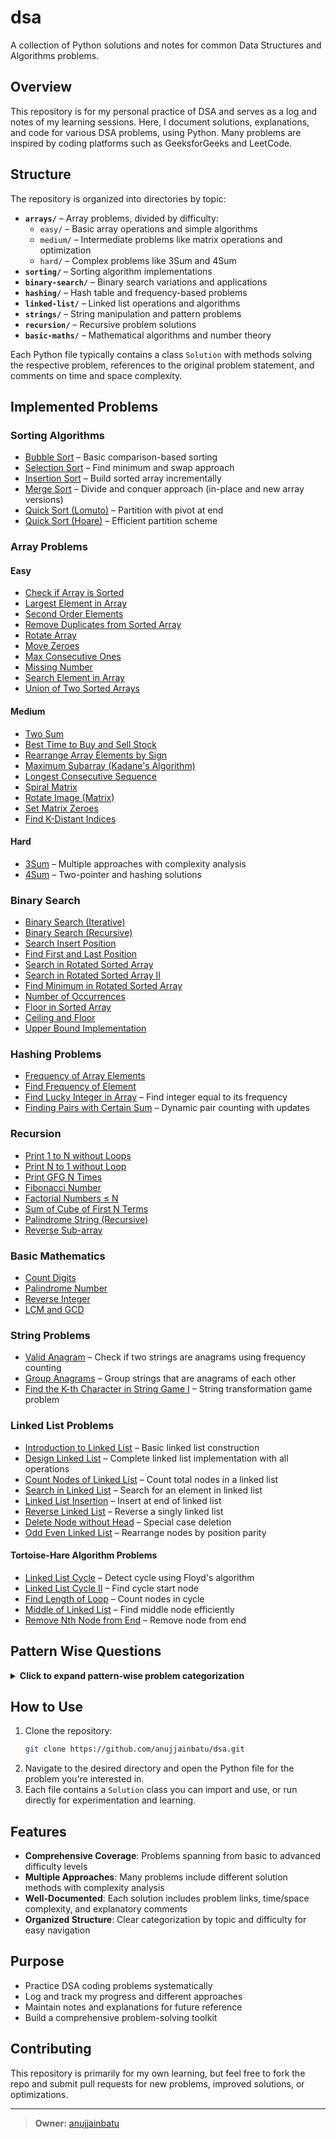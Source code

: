 # dsa

A collection of Python solutions and notes for common Data Structures and Algorithms problems.

## Overview

This repository is for my personal practice of DSA and serves as a log and notes of my learning sessions. Here, I document solutions, explanations, and code for various DSA problems, using Python. Many problems are inspired by coding platforms such as GeeksforGeeks and LeetCode.

## Structure

The repository is organized into directories by topic:

- **`arrays/`** – Array problems, divided by difficulty:
  - `easy/` – Basic array operations and simple algorithms
  - `medium/` – Intermediate problems like matrix operations and optimization
  - `hard/` – Complex problems like 3Sum and 4Sum
- **`sorting/`** – Sorting algorithm implementations
- **`binary-search/`** – Binary search variations and applications
- **`hashing/`** – Hash table and frequency-based problems
- **`linked-list/`** – Linked list operations and algorithms
- **`strings/`** – String manipulation and pattern problems
- **`recursion/`** – Recursive problem solutions
- **`basic-maths/`** – Mathematical algorithms and number theory

Each Python file typically contains a class `Solution` with methods solving the respective problem, references to the original problem statement, and comments on time and space complexity.

## Implemented Problems

### Sorting Algorithms
- [Bubble Sort](sorting/bubble-sort) – Basic comparison-based sorting
- [Selection Sort](sorting/selection-sort.py) – Find minimum and swap approach
- [Insertion Sort](sorting/insertion-sort.py) – Build sorted array incrementally
- [Merge Sort](sorting/merge-sort.py) – Divide and conquer approach (in-place and new array versions)
- [Quick Sort (Lomuto)](sorting/quick-sort-lomuto-scheme—pivot-at-end.py) – Partition with pivot at end
- [Quick Sort (Hoare)](sorting/quick-sort-hoare-partition-scheme—pivot-at-start.py) – Efficient partition scheme

### Array Problems

#### Easy
- [Check if Array is Sorted](arrays/easy/check-if-an-array-is-sorted.py)
- [Largest Element in Array](arrays/easy/largest-element-in-array.py)
- [Second Order Elements](arrays/easy/second-order-elements.py)
- [Remove Duplicates from Sorted Array](arrays/easy/remove-duplicates-from-sorted-array.py)
- [Rotate Array](arrays/easy/rotate-array.py)
- [Move Zeroes](arrays/easy/move-zeroes.py)
- [Max Consecutive Ones](arrays/easy/max-consecutive-ones.py)
- [Missing Number](arrays/easy/missing-number.py)
- [Search Element in Array](arrays/easy/search-an-element-in-an-array.py)
- [Union of Two Sorted Arrays](arrays/easy/union-of-two-sorted-arrays.py)

#### Medium
- [Two Sum](arrays/medium/two-sum.py)
- [Best Time to Buy and Sell Stock](arrays/medium/best-time-to-buy-and-sell-stock.py)
- [Rearrange Array Elements by Sign](arrays/medium/rearrange-array-elements-by-sign.py)
- [Maximum Subarray (Kadane's Algorithm)](arrays/medium/maximum-subarray-kadane-algorithm.py)
- [Longest Consecutive Sequence](arrays/medium/longest-consecutive-sequence.py)
- [Spiral Matrix](arrays/medium/spiral-matrix.py)
- [Rotate Image (Matrix)](arrays/medium/rotate-image.py)
- [Set Matrix Zeroes](arrays/medium/set-matrix-zeroes.py)
- [Find K-Distant Indices](arrays/medium/find-all-k-distant-indices-in-an-array.py)

#### Hard
- [3Sum](arrays/hard/3sum.py) – Multiple approaches with complexity analysis
- [4Sum](arrays/hard/4sum.py) – Two-pointer and hashing solutions

### Binary Search
- [Binary Search (Iterative)](binary-search/binary-search-iterative.py)
- [Binary Search (Recursive)](binary-search/binary-search-recursive.py)
- [Search Insert Position](binary-search/search-insert-position.py)
- [Find First and Last Position](binary-search/find-first-and-last-position-of-element-in-sorted-array.py)
- [Search in Rotated Sorted Array](binary-search/search-in-rotated-sorted-array.py)
- [Search in Rotated Sorted Array II](binary-search/search-in-rotated-sorted-array-ii.py)
- [Find Minimum in Rotated Sorted Array](binary-search/find-minimum-in-rotated-sorted-array.py)
- [Number of Occurrences](binary-search/number-of-occurrence.py)
- [Floor in Sorted Array](binary-search/floor-in-a-sorted-array.py)
- [Ceiling and Floor](binary-search/ceiling-floor-in-a-sorted-array.py)
- [Upper Bound Implementation](binary-search/implement-upper-bound.py)

### Hashing Problems
- [Frequency of Array Elements](hashing/frequency-of-array-elements.py)
- [Find Frequency of Element](hashing/find-the-frequency.py)
- [Find Lucky Integer in Array](hashing/find-lucky-integer-in-an-array.py) – Find integer equal to its frequency
- [Finding Pairs with Certain Sum](arrays/hard/finding-pairs-with-a-certain-sum.py) – Dynamic pair counting with updates

### Recursion
- [Print 1 to N without Loops](recursion/print-1-to-n-without-using-loops.py)
- [Print N to 1 without Loop](recursion/print-n-to-1-without-loop.py)
- [Print GFG N Times](recursion/print-gfg-n-times.py)
- [Fibonacci Number](recursion/fibonacci-number.py)
- [Factorial Numbers ≤ N](recursion/find-all-factorial-numbers-less-than-or-equal-to-n.py)
- [Sum of Cube of First N Terms](recursion/sum-of-cube-of-first-n-terms)
- [Palindrome String (Recursive)](recursion/palindrome-string.py)
- [Reverse Sub-array](recursion/reverse-sub-array.py)

### Basic Mathematics
- [Count Digits](basic-maths/number-of-digits.py)
- [Palindrome Number](basic-maths/palindrome-number.py)
- [Reverse Integer](basic-maths/reverse-integer.py)
- [LCM and GCD](basic-maths/lcm-and-gcd.py)

### String Problems
- [Valid Anagram](strings/valid-anagram.py) – Check if two strings are anagrams using frequency counting
- [Group Anagrams](strings/group-anagrams.py) – Group strings that are anagrams of each other
- [Find the K-th Character in String Game I](strings/find-the-k-th-character-in-string-game-i.py) – String transformation game problem

### Linked List Problems
- [Introduction to Linked List](linked-list/introduction-to-linked-list.py) – Basic linked list construction
- [Design Linked List](linked-list/design-linked-list.py) – Complete linked list implementation with all operations
- [Count Nodes of Linked List](linked-list/count-nodes-of-linked-list.py) – Count total nodes in a linked list
- [Search in Linked List](linked-list/search-in-linked-list.py) – Search for an element in linked list
- [Linked List Insertion](linked-list/linked-list-insertion.py) – Insert at end of linked list
- [Reverse Linked List](linked-list/reverse-linked-list.py) – Reverse a singly linked list
- [Delete Node without Head](linked-list/delete-node-in-a-linked-list-no-head-special-case.py) – Special case deletion
- [Odd Even Linked List](linked-list/odd-even-linked-list.py) – Rearrange nodes by position parity

#### Tortoise-Hare Algorithm Problems
- [Linked List Cycle](linked-list/tortoise-hare-linked-list-cycle.py) – Detect cycle using Floyd's algorithm
- [Linked List Cycle II](linked-list/tortoise-hare-linked-list-cycle-ii.py) – Find cycle start node
- [Find Length of Loop](linked-list/tortoise-hare-find-length-of-loop.py) – Count nodes in cycle
- [Middle of Linked List](linked-list/tortoise-hare-middle-of-the-linked-list.py) – Find middle node efficiently
- [Remove Nth Node from End](linked-list/tortoise-hare-remove-nth-node-from-end-of-list.py) – Remove node from end

## Pattern Wise Questions

<details>
<summary><strong>Click to expand pattern-wise problem categorization</strong></summary>

### 1. Two Pointers
- **Easy**: [Remove Duplicates from Sorted Array](arrays/easy/remove-duplicates-from-sorted-array.py), [Move Zeroes](arrays/easy/move-zeroes.py)
- **Medium**: [Rearrange Array Elements by Sign](arrays/medium/rearrange-array-elements-by-sign.py)
- **Hard**: [3Sum](arrays/hard/3sum.py), [4Sum](arrays/hard/4sum.py)
- **Utility**: [Union of Two Sorted Arrays](arrays/easy/union-of-two-sorted-arrays.py)

### 2. Binary Search
- **Basic**: [Binary Search (Iterative)](binary-search/binary-search-iterative.py), [Binary Search (Recursive)](binary-search/binary-search-recursive.py)
- **Bounds**: [Search Insert Position](binary-search/search-insert-position.py), [Upper Bound Implementation](binary-search/implement-upper-bound.py), [Floor in Sorted Array](binary-search/floor-in-a-sorted-array.py), [Ceiling and Floor](binary-search/ceiling-floor-in-a-sorted-array.py)
- **Range Queries**: [Find First and Last Position](binary-search/find-first-and-last-position-of-element-in-sorted-array.py), [Number of Occurrences](binary-search/number-of-occurrence.py)
- **Rotated Arrays**: [Search in Rotated Sorted Array](binary-search/search-in-rotated-sorted-array.py), [Search in Rotated Sorted Array II](binary-search/search-in-rotated-sorted-array-ii.py), [Find Minimum in Rotated Sorted Array](binary-search/find-minimum-in-rotated-sorted-array.py)

### 3. Hashing/Hash Maps
- **Frequency Counting**: [Valid Anagram](strings/valid-anagram.py), [Frequency of Array Elements](hashing/frequency-of-array-elements.py), [Find Frequency of Element](hashing/find-the-frequency.py)
- **Complement Lookup**: [Two Sum](arrays/medium/two-sum.py), [3Sum](arrays/hard/3sum.py) (hashing approach), [4Sum](arrays/hard/4sum.py) (hashing approach)
- **Sequence Problems**: [Longest Consecutive Sequence](arrays/medium/longest-consecutive-sequence.py), [Missing Number](arrays/easy/missing-number.py)

### 4. Greedy Algorithms
- **Optimization**: [Best Time to Buy and Sell Stock](arrays/medium/best-time-to-buy-and-sell-stock.py), [Maximum Subarray (Kadane's Algorithm)](arrays/medium/maximum-subarray-kadane-algorithm.py)
- **Counting**: [Max Consecutive Ones](arrays/easy/max-consecutive-ones.py)

### 5. Matrix Manipulation
- **Traversal**: [Spiral Matrix](arrays/medium/spiral-matrix.py)
- **Transformation**: [Rotate Image](arrays/medium/rotate-image.py), [Set Matrix Zeroes](arrays/medium/set-matrix-zeroes.py)

### 6. Divide and Conquer
- **Sorting**: [Merge Sort](sorting/merge-sort.py), [Quick Sort (Lomuto)](sorting/quick-sort-lomuto-scheme—pivot-at-end.py), [Quick Sort (Hoare)](sorting/quick-sort-hoare-partition-scheme—pivot-at-start.py)

### 7. Basic Recursion
- **Mathematical**: [Fibonacci Number](recursion/fibonacci-number.py), [Factorial Numbers ≤ N](recursion/find-all-factorial-numbers-less-than-or-equal-to-n.py), [Sum of Cube of First N Terms](recursion/sum-of-cube-of-first-n-terms)
- **String/Array**: [Palindrome String (Recursive)](recursion/palindrome-string.py), [Reverse Sub-array](recursion/reverse-sub-array.py)
- **Print Patterns**: [Print 1 to N without Loops](recursion/print-1-to-n-without-using-loops.py), [Print N to 1 without Loop](recursion/print-n-to-1-without-loop.py), [Print GFG N Times](recursion/print-gfg-n-times.py)

### 8. Mathematical Patterns
- **Number Theory**: [LCM and GCD](basic-maths/lcm-and-gcd.py), [Count Digits](basic-maths/number-of-digits.py)
- **Digit Manipulation**: [Palindrome Number](basic-maths/palindrome-number.py), [Reverse Integer](basic-maths/reverse-integer.py)

### 9. Array Rearrangement
- **In-place Operations**: [Rotate Array](arrays/easy/rotate-array.py), [Rearrange Array Elements by Sign](arrays/medium/rearrange-array-elements-by-sign.py)

### 10. Sorting Algorithms
- **Comparison-based**: [Bubble Sort](sorting/bubble-sort), [Selection Sort](sorting/selection-sort.py), [Insertion Sort](sorting/insertion-sort.py)
- **Advanced**: [Merge Sort](sorting/merge-sort.py), [Quick Sort variants](sorting/)

### 11. Linear Scan Patterns
- **Single Pass**: [Largest Element in Array](arrays/easy/largest-element-in-array.py), [Second Order Elements](arrays/easy/second-order-elements.py), [Check if Array is Sorted](arrays/easy/check-if-an-array-is-sorted.py)
- **Search**: [Search Element in Array](arrays/easy/search-an-element-in-an-array.py)

### 12. Range-based Problems
- **Distance Calculations**: [Find K-Distant Indices](arrays/medium/find-all-k-distant-indices-in-an-array.py)

### 13. Linked List Patterns
- **Basic Operations**: [Introduction to Linked List](linked-list/introduction-to-linked-list.py), [Linked List Insertion](linked-list/linked-list-insertion.py), [Count Nodes](linked-list/count-nodes-of-linked-list.py)
- **Search & Manipulation**: [Search in Linked List](linked-list/search-in-linked-list.py), [Reverse Linked List](linked-list/reverse-linked-list.py), [Odd Even Linked List](linked-list/odd-even-linked-list.py)
- **Tortoise-Hare**: [Linked List Cycle](linked-list/tortoise-hare-linked-list-cycle.py), [Find Middle](linked-list/tortoise-hare-middle-of-the-linked-list.py), [Remove Nth from End](linked-list/tortoise-hare-remove-nth-node-from-end-of-list.py)
- **Advanced**: [Design Linked List](linked-list/design-linked-list.py), [Delete Node Special Case](linked-list/delete-node-in-a-linked-list-no-head-special-case.py)

### 14. String Processing
- **Anagram Problems**: [Valid Anagram](strings/valid-anagram.py), [Group Anagrams](strings/group-anagrams.py)
- **Character Manipulation**: [Find K-th Character in String Game](strings/find-the-k-th-character-in-string-game-i.py)

### 15. Dynamic Data Structures
- **Real-time Updates**: [Finding Pairs with Certain Sum](arrays/hard/finding-pairs-with-a-certain-sum.py)

</details>

## How to Use

1. Clone the repository:
   ```sh
   git clone https://github.com/anujjainbatu/dsa.git
   ```
2. Navigate to the desired directory and open the Python file for the problem you're interested in.
3. Each file contains a `Solution` class you can import and use, or run directly for experimentation and learning.

## Features

- **Comprehensive Coverage**: Problems spanning from basic to advanced difficulty levels
- **Multiple Approaches**: Many problems include different solution methods with complexity analysis
- **Well-Documented**: Each solution includes problem links, time/space complexity, and explanatory comments
- **Organized Structure**: Clear categorization by topic and difficulty for easy navigation

## Purpose

- Practice DSA coding problems systematically
- Log and track my progress and different approaches
- Maintain notes and explanations for future reference
- Build a comprehensive problem-solving toolkit

## Contributing

This repository is primarily for my own learning, but feel free to fork the repo and submit pull requests for new problems, improved solutions, or optimizations. 

---

> **Owner:** [anujjainbatu](https://github.com/anujjainbatu)
